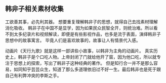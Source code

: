 ## 韩非子相关素材收集
工欲善其事，必先利其器。
想要重复理解韩非子的思想，就得自己去找素材理解消化吸收。
韩非子在中国不是显学，因为如果民众民智全开，则统治难。所以看不到太多纪录片和视频解读，即便是有些影视作品，也多是流于表面，演绎韩非子思想中的故事寓言。
毕竟人们是喜欢故事的，故事让人有情景代入感。

动画片《天行九歌》就是这样一部讲些小故事，以韩非为主角的动画片。
真实历史上，韩非子是个口吃人物。上帝封闭了门就给他开了窗，因为他口吃，所以就专注于思想上的探索，写出了韩非子这种经典的著作。
但是知行合一并不是那么容易，如同知乎芸芸众生，知道了那么多道理依旧过不好一生。最后韩非也是死于跟自己有利弊冲突的李斯之手。
